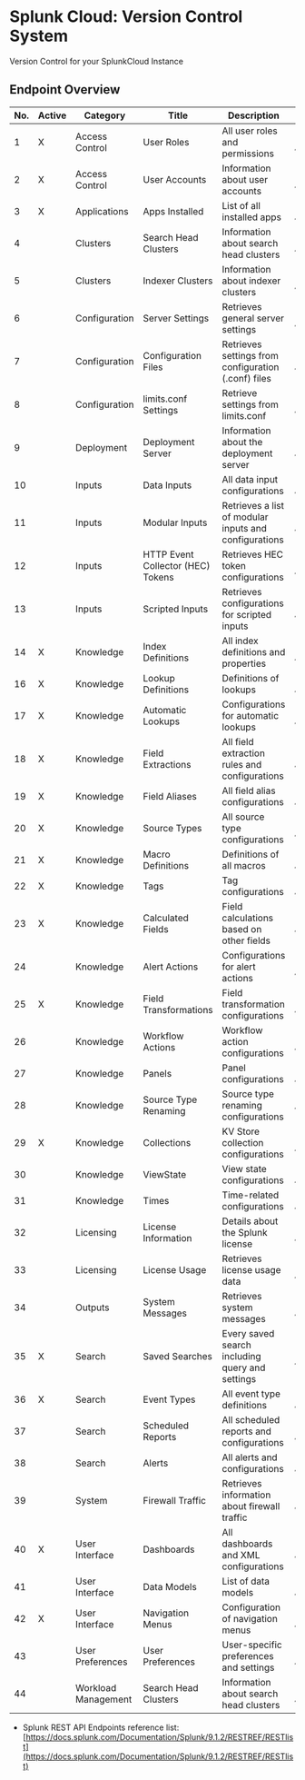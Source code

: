 # Splunk Cloud: Version Control System
Version Control for your SplunkCloud Instance

## Endpoint Overview


| No. | Active    | Category             | Title                                | Description                                         | Command                                                                   |
|-----|-----------|----------------------|--------------------------------------|-----------------------------------------------------|---------------------------------------------------------------------------|
| 1   | X         | Access Control       | User Roles                           | All user roles and permissions                      | `\| rest splunk_server=local /servicesNS/-/-/authorization/roles`           |
| 2   | X         | Access Control       | User Accounts                        | Information about user accounts                     | `\| rest splunk_server=local /servicesNS/-/-/authentication/users`          |
| 3   | X         | Applications         | Apps Installed                       | List of all installed apps                          | `\| rest splunk_server=local /servicesNS/-/-/apps/local`                    |
| 4   |           | Clusters             | Search Head Clusters                 | Information about search head clusters              | `\| rest splunk_server=local /services/shcluster/captain/members`           |
| 5   |           | Clusters             | Indexer Clusters                     | Information about indexer clusters                  | `\| rest splunk_server=local /services/cluster/master/peers`                |
| 6   |           | Configuration        | Server Settings                      | Retrieves general server settings                   | `\| rest splunk_server=local /services/server/settings`                     |
| 7   |           | Configuration        | Configuration Files                  | Retrieves settings from configuration (.conf) files | `\| rest splunk_server=local /services/configs/conf-{filename}`            |
| 8   |           | Configuration        | limits.conf Settings                 | Retrieve settings from limits.conf                  | `\| rest splunk_server=local /services/configs/conf-limits`                 |
| 9   |           | Deployment           | Deployment Server                    | Information about the deployment server             | `\| rest splunk_server=local /services/deployment/server`                   |
| 10  |           | Inputs               | Data Inputs                          | All data input configurations                       | `\| rest splunk_server=local /servicesNS/-/-/data/inputs/all`               |
| 11  |           | Inputs               | Modular Inputs                       | Retrieves a list of modular inputs and configurations | `\| rest splunk_server=local /servicesNS/-/-/data/modular-inputs`          |
| 12  |           | Inputs               | HTTP Event Collector (HEC) Tokens    | Retrieves HEC token configurations                  | `\| rest splunk_server=local /servicesNS/-/-/data/inputs/http`             |
| 13  |           | Inputs               | Scripted Inputs                      | Retrieves configurations for scripted inputs        | `\| rest splunk_server=local /servicesNS/-/-/data/inputs/script`           |
| 14  | X         | Knowledge            | Index Definitions                    | All index definitions and properties                | `\| rest splunk_server=local /servicesNS/-/-/data/indexes`                  |
| 16  | X         | Knowledge            | Lookup Definitions                   | Definitions of lookups                              | `\| rest splunk_server=local /servicesNS/-/-/data/transforms/lookups`       |
| 17  | X         | Knowledge            | Automatic Lookups                    | Configurations for automatic lookups                | `\| rest splunk_server=local /servicesNS/-/-/props/lookups`                 |
| 18  | X         | Knowledge            | Field Extractions                    | All field extraction rules and configurations       | `\| rest splunk_server=local /servicesNS/-/-/data/props/extractions`        |
| 19  | X         | Knowledge            | Field Aliases                        | All field alias configurations                      | `\| rest splunk_server=local /servicesNS/-/-/data/props/aliases`            |
| 20  | X         | Knowledge            | Source Types                         | All source type configurations                      | `\| rest splunk_server=local /servicesNS/-/-/data/props/sourcetypes`        |
| 21  | X         | Knowledge            | Macro Definitions                    | Definitions of all macros                           | `\| rest splunk_server=local /servicesNS/-/-/admin/macros`                  |
| 22  | X         | Knowledge            | Tags                                 | Tag configurations                                  | `\| rest splunk_server=local /servicesNS/-/-/configs/conf-tags`             |
| 23  | X         | Knowledge            | Calculated Fields                    | Field calculations based on other fields            | `\| rest splunk_server=local /servicesNS/-/-/data/props/calcfields`         |
| 24  |           | Knowledge            | Alert Actions                        | Configurations for alert actions                    | `\| rest splunk_server=local /servicesNS/-/-/saved/alert_actions`           |
| 25  | X         | Knowledge            | Field Transformations                | Field transformation configurations                 | `\| rest splunk_server=local /servicesNS/-/-/data/transforms/extractions`   |
| 26  |           | Knowledge            | Workflow Actions                     | Workflow action configurations                      | `\| rest splunk_server=local /servicesNS/-/-/data/ui/workflow-actions`      |
| 27  |           | Knowledge            | Panels                               | Panel configurations                                | `\| rest splunk_server=local /servicesNS/-/-/data/ui/panels`                |
| 28  |           | Knowledge            | Source Type Renaming                 | Source type renaming configurations                 | `\| rest splunk_server=local /servicesNS/-/-/data/props/sourcetype-rename`  |
| 29  | X         | Knowledge            | Collections                          | KV Store collection configurations                  | `\| rest splunk_server=local /servicesNS/-/-/storage/collections/config`    |
| 30  |           | Knowledge            | ViewState                            | View state configurations                           | `\| rest splunk_server=local /servicesNS/-/-/configs/conf-viewstates`       |
| 31  |           | Knowledge            | Times                                | Time-related configurations                         | `\| rest splunk_server=local /servicesNS/-/-/configs/conf-times`            |
| 32  |           | Licensing            | License Information                  | Details about the Splunk license                    | `\| rest splunk_server=local /services/licenser/licenses`                   |
| 33  |           | Licensing            | License Usage                        | Retrieves license usage data                        | `\| rest splunk_server=local /services/licenser/usage`                      |
| 34  |           | Outputs              | System Messages                      | Retrieves system messages                           | `\| rest splunk_server=local /services/messages`                            |
| 35  | X         | Search               | Saved Searches                       | Every saved search including query and settings     | `\| rest splunk_server=local /servicesNS/-/-/saved/searches`                |
| 36  | X         | Search               | Event Types                          | All event type definitions                          | `\| rest splunk_server=local /servicesNS/-/-/saved/eventtypes`              |
| 37  |           | Search               | Scheduled Reports                    | All scheduled reports and configurations            | `\| rest splunk_server=local /servicesNS/-/-/scheduled/views`               |
| 38  |           | Search               | Alerts                               | All alerts and configurations                       | `\| rest splunk_server=local /servicesNS/-/-/alerts`                        |
| 39  |           | System               | Firewall Traffic                     | Retrieves information about firewall traffic        | `\| rest splunk_server=local /services/firewall/traffic`                    |
| 40  | X         | User Interface       | Dashboards                           | All dashboards and XML configurations               | `\| rest splunk_server=local /servicesNS/-/-/data/ui/views`                 |
| 41  |           | User Interface       | Data Models                          | List of data models                                 | `\| rest splunk_server=local /servicesNS/-/-/datamodel/model`               |
| 42  | X         | User Interface       | Navigation Menus                     | Configuration of navigation menus                   | `\| rest splunk_server=local /servicesNS/-/-/data/ui/nav`                   |
| 43  |           | User Preferences     | User Preferences                     | User-specific preferences and settings              | `\| rest splunk_server=local /servicesNS/-/-/admin/user-prefs`              |
| 44  |           | Workload Management  | Search Head Clusters                 | Information about search head clusters              | `\| rest splunk_server=local /services/shcluster/captain/members`           |

* Splunk REST API Endpoints reference list: [https://docs.splunk.com/Documentation/Splunk/9.1.2/RESTREF/RESTlist](https://docs.splunk.com/Documentation/Splunk/9.1.2/RESTREF/RESTlist)

